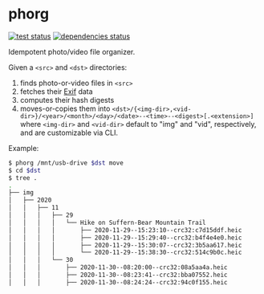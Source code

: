phorg
===============================================================================

[![test status](https://github.com/xandkar/phorg/actions/workflows/test.yml/badge.svg)](https://github.com/xandkar/phorg/actions)
[![dependencies status](https://deps.rs/repo/github/xandkar/phorg/status.svg)](https://deps.rs/repo/github/xandkar/phorg)

Idempotent photo/video file organizer.

Given a `<src>` and `<dst>` directories:

1. finds photo-or-video files in `<src>`
2. fetches their [Exif](https://en.wikipedia.org/wiki/Exif) data
3. computes their hash digests
4. moves-or-copies them into
   `<dst>/{<img-dir>,<vid-dir>}/<year>/<month>/<day>/<date>--<time>--<digest>[.<extension>]`
   where `<img-dir>` and `<vid-dir>` default to "img" and "vid", respectively,
   and are customizable via CLI.

Example:

```sh
$ phorg /mnt/usb-drive $dst move
$ cd $dst
$ tree .
.
├── img
│   ├── 2020
│   │   ├── 11
│   │   │   ├── 29
│   │   │   │   └── Hike on Suffern-Bear Mountain Trail
│   │   │   │       ├── 2020-11-29--15:23:10--crc32:c7d15ddf.heic
│   │   │   │       ├── 2020-11-29--15:29:40--crc32:b4f4e4e0.heic
│   │   │   │       ├── 2020-11-29--15:30:07--crc32:3b5aa617.heic
│   │   │   │       └── 2020-11-29--15:38:30--crc32:514c9b0c.heic
│   │   │   └── 30
│   │   │       ├── 2020-11-30--08:20:00--crc32:08a5aa4a.heic
│   │   │       ├── 2020-11-30--08:23:41--crc32:bba07552.heic
│   │   │       ├── 2020-11-30--08:24:24--crc32:94c0f155.heic
```
